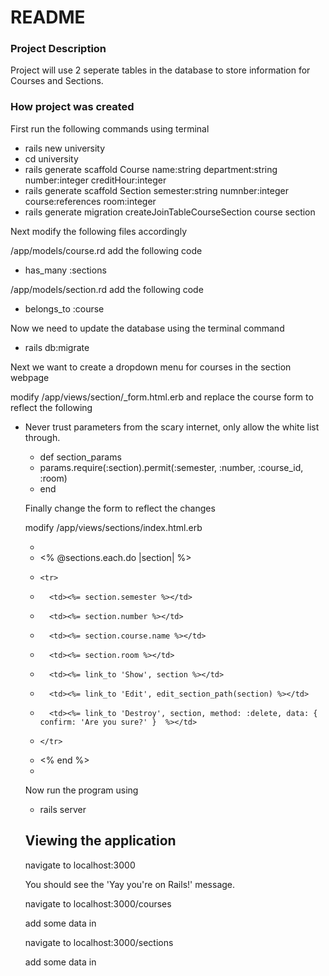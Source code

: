 # README

### Project Description
Project will use 2 seperate tables in the database to store information for Courses and Sections.

### How project was created

First run the following commands using terminal

* rails new university
* cd university
* rails generate scaffold Course name:string department:string number:integer creditHour:integer
* rails generate scaffold Section semester:string numnber:integer course:references room:integer
* rails generate migration createJoinTableCourseSection course section 

Next modify the following files accordingly

/app/models/course.rd add the following code
* has_many :sections

/app/models/section.rd add the following code
* belongs_to :course

Now we need to update the database using the terminal command
* rails db:migrate

Next we want to create a dropdown menu for courses in the section webpage

modify /app/views/section/_form.html.erb and replace the course form to reflect the following
* <div class="field>
*   <%= form.labal :course.id %>
*   <%= form.collection_select :course_id, Course.order(:name),:id,:name,include_blank: true %>
* </div>

modify app/controllers/section_controller.rb to reflect the name change
# Never trust parameters from the scary internet, only allow the white list through.
* def section_params
*   params.require(:section).permit(:semester, :number, :course_id, :room)
* end

Finally change the form to reflect the changes

modify /app/views/sections/index.html.erb
* <tbody>
*   <% @sections.each.do |section| %>
*     <tr>
*       <td><%= section.semester %></td>
*       <td><%= section.number %></td>
*       <td><%= section.course.name %></td>
*       <td><%= section.room %></td>
*       <td><%= link_to 'Show', section %></td>
*       <td><%= link_to 'Edit', edit_section_path(section) %></td>
*       <td><%= link_to 'Destroy', section, method: :delete, data: { confirm: 'Are you sure?' }  %></td>
*     </tr>
*   <% end %>
* </tbody>

Now run the program using
* rails server

## Viewing the application

navigate to localhost:3000

You should see the 'Yay you're on Rails!' message. 

navigate to localhost:3000/courses

add some data in

navigate to localhost:3000/sections

add some data in
